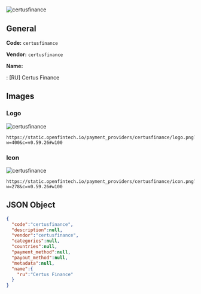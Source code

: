 
#  
![certusfinance](https://static.openfintech.io/payment_providers/certusfinance/logo.png?w=400&c=v0.59.26#w100)  

## General 
 
**Code:** `certusfinance` 
 
**Vendor:** `certusfinance` 
 
**Name:** 
 
:	[RU] Certus Finance 
 

## Images 

### Logo 
 
![certusfinance](https://static.openfintech.io/payment_providers/certusfinance/logo.png?w=400&c=v0.59.26#w100)  

```
https://static.openfintech.io/payment_providers/certusfinance/logo.png?w=400&c=v0.59.26#w100
```  

### Icon 
 
![certusfinance](https://static.openfintech.io/payment_providers/certusfinance/icon.png?w=278&c=v0.59.26#w100)  

```
https://static.openfintech.io/payment_providers/certusfinance/icon.png?w=278&c=v0.59.26#w100
```  

## JSON Object 

```json
{
  "code":"certusfinance",
  "description":null,
  "vendor":"certusfinance",
  "categories":null,
  "countries":null,
  "payment_method":null,
  "payout_method":null,
  "metadata":null,
  "name":{
    "ru":"Certus Finance"
  }
}
```  
